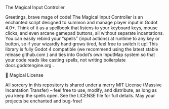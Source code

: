 The Magical Input Controller

Greetings, brave mage of code! The Magical Input Controller is an enchanted script designed to summon and manage player input in Godot 4.0+. Think of it as a spellbook that listens to your keyboard keys, mouse clicks, and even arcane gamepad buttons, all without separate incantations. You can easily rebind your “spells” (input actions) at runtime to any key or button, so if your wizardly hand grows tired, feel free to switch it up! This library is fully Godot 4 compatible (we recommend using the latest stable release
github.com
) and ties into Godot’s own InputMap system so that your code reads like casting spells, not writing boilerplate
docs.godotengine.org
.

🦄 Magical License

All sorcery in this repository is shared under a merry MIT License (Massive Incantation Transfer) – feel free to use, modify, and distribute, as long as you keep the spells open. See the LICENSE file for full details. May your projects be enchanted and bug-free!
